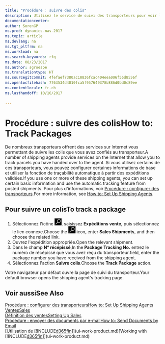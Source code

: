 ```yaml
---
title: "Procédure : suivre des colis"
description: Utilisez le service de suivi des transporteurs pour voir la progression d'une livraison.
documentationcenter: 
author: SorenGP
ms.prod: dynamics-nav-2017
ms.topic: article
ms.devlang: na
ms.tgt_pltfrm: na
ms.workload: na
ms.search.keywords: rfq
ms.date: 08/23/2017
ms.author: sgroespe
ms.translationtype: HT
ms.sourcegitcommit: 4fefaef7380ac10836fcac404eea006f55d8556f
ms.openlocfilehash: 7763534d4010fca5f957649378b886d0bd0c89ee
ms.contentlocale: fr-ch
ms.lasthandoff: 10/16/2017

---
```

# <a name="how-to-track-packages"></a><span data-ttu-id="63f1b-103">Procédure : suivre des colis</span><span class="sxs-lookup"><span data-stu-id="63f1b-103">How to: Track Packages</span></span>
<span data-ttu-id="63f1b-104">De nombreux transporteurs offrent des services sur Internet vous permettant de suivre les colis que vous avez confiés au transporteur.</span><span class="sxs-lookup"><span data-stu-id="63f1b-104">A number of shipping agents provide services on the Internet that allow you to track parcels you have handed over to the agent.</span></span> <span data-ttu-id="63f1b-105">Si vous utilisez certains de ces transporteurs, vous pouvez configurer certaines informations de base et utiliser la fonction de traçabilité automatique à partir des expéditions validées.</span><span class="sxs-lookup"><span data-stu-id="63f1b-105">If you use one or more of these shipping agents, you can set up certain basic information and use the automatic tracking feature from posted shipments.</span></span> <span data-ttu-id="63f1b-106">Pour plus d'informations, voir [Procédure : configurer des transporteurs](sales-how-to-set-up-shipping-agents.md).</span><span class="sxs-lookup"><span data-stu-id="63f1b-106">For more information, see [How to: Set Up Shipping Agents](sales-how-to-set-up-shipping-agents.md).</span></span>

## <a name="to-track-a-package"></a><span data-ttu-id="63f1b-107">Pour suivre un colis</span><span class="sxs-lookup"><span data-stu-id="63f1b-107">To track a package</span></span>
1. <span data-ttu-id="63f1b-108">Sélectionnez l'icône ![Page ou état pour la recherche](media/ui-search/search_small.png "Page ou état pour la recherche"), saisissez **Expéditions vente**, puis sélectionnez le lien connexe.</span><span class="sxs-lookup"><span data-stu-id="63f1b-108">Choose the ![Search for Page or Report](media/ui-search/search_small.png "Search for Page or Report icon") icon, enter **Sales Shipments**, and then choose the related link.</span></span>
2. <span data-ttu-id="63f1b-109">Ouvrez l'expédition appropriée.</span><span class="sxs-lookup"><span data-stu-id="63f1b-109">Open the relevant shipment.</span></span>
3. <span data-ttu-id="63f1b-110">Dans le champ **N° récépissé**,</span><span class="sxs-lookup"><span data-stu-id="63f1b-110">In the **Package Tracking No.**</span></span> <span data-ttu-id="63f1b-111">entrez le numéro de récépissé que vous avez reçu du transporteur.</span><span class="sxs-lookup"><span data-stu-id="63f1b-111">field, enter the package number you have received from the shipping agent.</span></span>
4. <span data-ttu-id="63f1b-112">Sélectionnez l'action **Suivre colis**.</span><span class="sxs-lookup"><span data-stu-id="63f1b-112">Choose the **Track Package** action.</span></span>

<span data-ttu-id="63f1b-113">Votre navigateur par défaut ouvre la page de suivi du transporteur.</span><span class="sxs-lookup"><span data-stu-id="63f1b-113">Your default browser opens the shipping agent's tracking page.</span></span>

## <a name="see-also"></a><span data-ttu-id="63f1b-114">Voir aussi</span><span class="sxs-lookup"><span data-stu-id="63f1b-114">See Also</span></span>
[<span data-ttu-id="63f1b-115">Procédure : configurer des transporteurs</span><span class="sxs-lookup"><span data-stu-id="63f1b-115">How to: Set Up Shipping Agents</span></span>](sales-how-to-set-up-shipping-agents.md)  
[<span data-ttu-id="63f1b-116">Ventes</span><span class="sxs-lookup"><span data-stu-id="63f1b-116">Sales</span></span>](sales-manage-sales.md)  
[<span data-ttu-id="63f1b-117">Définition des ventes</span><span class="sxs-lookup"><span data-stu-id="63f1b-117">Setting Up Sales</span></span>](sales-setup-sales.md)  
[<span data-ttu-id="63f1b-118">Procédure : envoyer des documents par e-mail</span><span class="sxs-lookup"><span data-stu-id="63f1b-118">How to: Send Documents by Email</span></span>](ui-how-send-documents-email.md)  
<span data-ttu-id="63f1b-119">[Utilisation de [!INCLUDE[d365fin](includes/d365fin_md.md)]](ui-work-product.md)</span><span class="sxs-lookup"><span data-stu-id="63f1b-119">[Working with [!INCLUDE[d365fin](includes/d365fin_md.md)]](ui-work-product.md)</span></span>

